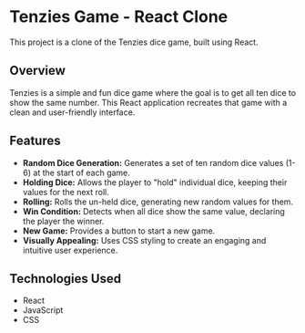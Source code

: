 # Tenzies Game - React Clone

This project is a clone of the Tenzies dice game, built using React.

## Overview

Tenzies is a simple and fun dice game where the goal is to get all ten dice to show the same number.  This React application recreates that game with a clean and user-friendly interface.

## Features

*   **Random Dice Generation:**  Generates a set of ten random dice values (1-6) at the start of each game.
*   **Holding Dice:** Allows the player to "hold" individual dice, keeping their values for the next roll.
*   **Rolling:**  Rolls the un-held dice, generating new random values for them.
*   **Win Condition:** Detects when all dice show the same value, declaring the player the winner.
*   **New Game:**  Provides a button to start a new game.
*   **Visually Appealing:**  Uses CSS styling to create an engaging and intuitive user experience.

## Technologies Used

*   React
*   JavaScript
*   CSS

